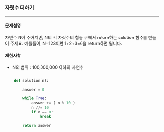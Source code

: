 ### 자릿수 더하기 ###

<hr>

#### 문제설명 ####

자연수 N이 주어지면, N의 각 자릿수의 합을 구해서 return하는 solution 함수를 만들어 주세요.
예를들어, N=123이면 1+2+3=6을 return하면 됩니다.

#### 제한사항 ####
* N의 범위 : 100,000,000 이하의 자연수


```py

    def solution(n):
        
        answer = 0

        while True:
            answer += ( n % 10 )
            n //= 10
            if n == 0:
                break

        return answer
```
